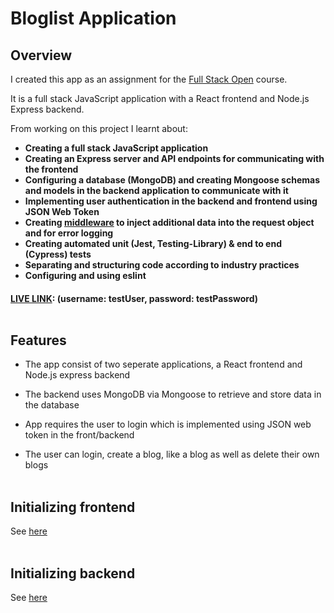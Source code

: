 # Bloglist Application <br />

## Overview

I created this app as an assignment for the [Full Stack Open](https://fullstackopen.com/en/) course.

It is a full stack JavaScript application with a React frontend and Node.js Express backend.

From working on this project I learnt about:

- **Creating a full stack JavaScript application**
- **Creating an Express server and API endpoints for communicating with the frontend**
- **Configuring a database (MongoDB) and creating Mongoose schemas and models in the backend application to communicate with it**
- **Implementing user authentication in the backend and frontend using JSON Web Token**
- **Creating [middleware](https://github.com/MartinL-no/full-stack-open/blob/main/part5/bloglist-backend/utils/middleware.js) to inject additional data into the request object and for error logging**
- **Creating automated unit (Jest, Testing-Library) & end to end (Cypress) tests**
- **Separating and structuring code according to industry practices**
- **Configuring and using eslint**

#### [LIVE LINK](https://full-stack-open-part11-20.fly.dev/): (username: testUser, password: testPassword)<br /><br />

## Features

- The app consist of two seperate applications, a React frontend and Node.js express backend

- The backend uses MongoDB via Mongoose to retrieve and store data in the database

- App requires the user to login which is implemented using JSON web token in the front/backend

- The user can login, create a blog, like a blog as well as delete their own blogs
<br /><br />

## Initializing frontend

See [here](https://github.com/MartinL-no/full-stack-open/tree/main/part5/bloglist-frontend)
<br /><br />

## Initializing backend

See [here](https://github.com/MartinL-no/full-stack-open/tree/main/part5/bloglist-backend)
